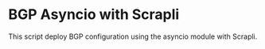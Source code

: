 # BGP Asyncio with Scrapli
 
This script deploy BGP configuration using the asyncio module with Scrapli.
